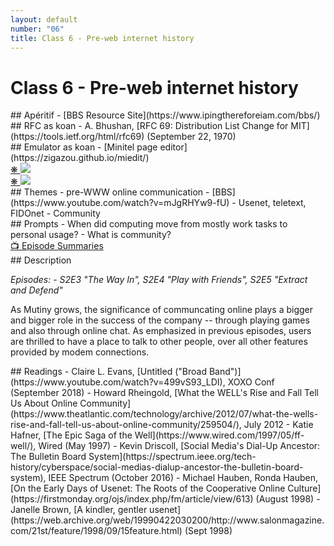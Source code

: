 ```yaml
---
layout: default
number: "06"
title: Class 6 - Pre-web internet history
---
```


# Class 6 - Pre-web internet history

<div class="aperitifs" markdown="1">
## Apéritif
- [BBS Resource Site](https://www.ipingthereforeiam.com/bbs/)
</div>

<div class="rfc" markdown="1">
## RFC as koan
- A. Bhushan, [RFC 69: Distribution List Change for MIT](https://tools.ietf.org/html/rfc69) (September 22, 1970)
</div>

<div class="emulation" markdown="1">
## Emulator as koan
- [Minitel page editor](https://zigazou.github.io/miedit/)
</div>

<div class="img" markdown="1">
<span class="imgRef"><a href="https://archive.org/details/softalkv4n12aug1984/page/98/mode/2up"> &#x274B; </a></span>
<img src="{{ site.baseurl }}/assets/img/softalk5.jpg">
</div>

<div class="img2" markdown="1">
<span class="imgRef"><a href="https://archive.org/details/BYTE_Vol_15-06_1990-06_Windows_3.0/page/n71/mode/2up"> &#x274B; </a></span>
<img src="{{ site.baseurl }}/assets/img/byte9.jpg">
</div>

<div class="themes" markdown="1">
## Themes
- pre-WWW online communication
- [BBS](https://www.youtube.com/watch?v=mJgRHYw9-fU)
- Usenet, teletext, FIDOnet
- Community
<!-- - [Habitat](https://arstechnica.com/gaming/2016/07/lucasarts-long-lost-30-year-old-mmo-is-now-preserved-on-github/) -->
</div>


<div class="prompts" markdown="1">
## Prompts  
- When did computing move from mostly work tasks to personal usage?
- What is community?
</div>

<div class="description" markdown="1">
<div class="summaries" markdown="1"><a target="" href="https://en.wikipedia.org/wiki/List_of_Halt_and_Catch_Fire_episodes">📺 Episode Summaries</a>
</div>
## Description

*Episodes: - S2E3	"The Way In", S2E4	"Play with Friends", S2E5	"Extract and Defend"*

As Mutiny grows, the significance of communcating online plays a bigger and bigger role in the success of the company -- through playing games and also through online chat. As emphasized in previous episodes, users are thrilled to have a place to talk to other people, over all other features provided by modem connections.

</div>

<div class="readings" markdown="1">
## Readings
- Claire L. Evans, [Untitled ("Broad Band")](https://www.youtube.com/watch?v=499vS93_LDI), XOXO Conf (September 2018)
- Howard Rheingold, [What the WELL's Rise and Fall Tell Us About Online Community](https://www.theatlantic.com/technology/archive/2012/07/what-the-wells-rise-and-fall-tell-us-about-online-community/259504/), July 2012
<!-- - Howard Rheingold, [Technology, Community, Humanity and the Net](https://web.archive.org/web/20000611205435/http://intellectualcapital.com/issues/Issue225/item4242.asp) (April 1999) -->
- Katie Hafner, [The Epic Saga of the Well](https://www.wired.com/1997/05/ff-well/), Wired (May 1997)
- Kevin Driscoll, [Social Media's Dial-Up Ancestor: The Bulletin Board System](https://spectrum.ieee.org/tech-history/cyberspace/social-medias-dialup-ancestor-the-bulletin-board-system), IEEE Spectrum (October 2016)
- Michael Hauben, Ronda Hauben, [On the Early Days of Usenet: The Roots of the Cooperative Online Culture](https://firstmonday.org/ojs/index.php/fm/article/view/613) (August 1998)
<!-- and more! https://firstmonday.org/ojs/index.php/fm/issue/view/94 -->
- Janelle Brown, [A kindler, gentler usenet](https://web.archive.org/web/19990422030200/http://www.salonmagazine.com/21st/feature/1998/09/15feature.html) (Sept 1998)
</div>

